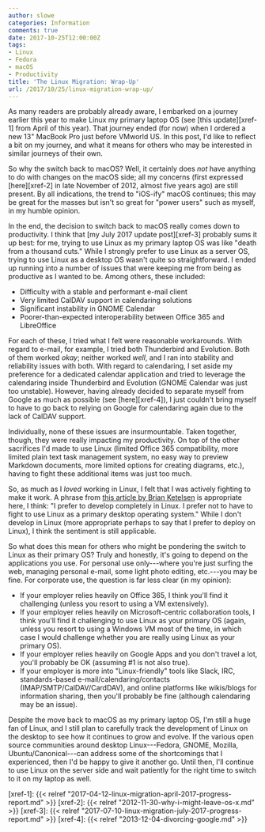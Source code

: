 ```yaml
---
author: slowe
categories: Information
comments: true
date: 2017-10-25T12:00:00Z
tags:
- Linux
- Fedora
- macOS
- Productivity
title: 'The Linux Migration: Wrap-Up'
url: /2017/10/25/linux-migration-wrap-up/
---
```


As many readers are probably already aware, I embarked on a journey earlier this year to make Linux my primary laptop OS (see [this update][xref-1] from April of this year). That journey ended (for now) when I ordered a new 13" MacBook Pro just before VMworld US. In this post, I'd like to reflect a bit on my journey, and what it means for others who may be interested in similar journeys of their own.<!--more-->

So why the switch back to macOS? Well, it certainly does _not_ have anything to do with changes on the macOS side; all my concerns (first expressed [here][xref-2] in late November of 2012, almost five years ago) are still present. By all indications, the trend to "iOS-ify" macOS continues; this may be great for the masses but isn't so great for "power users" such as myself, in my humble opinion.

In the end, the decision to switch back to macOS really comes down to productivity. I think that [my July 2017 update post][xref-3] probably sums it up best: for me, trying to use Linux as my primary laptop OS was like "death from a thousand cuts." While I strongly prefer to use Linux as a server OS, trying to use Linux as a desktop OS wasn't quite so straightforward. I ended up running into a number of issues that were keeping me from being as productive as I wanted to be. Among others, these included:

* Difficulty with a stable and performant e-mail client
* Very limited CalDAV support in calendaring solutions
* Significant instability in GNOME Calendar
* Poorer-than-expected interoperability between Office 365 and LibreOffice

For each of these, I tried what I felt were reasonable workarounds. With regard to e-mail, for example, I tried both Thunderbird and Evolution. Both of them worked _okay_; neither worked _well_, and I ran into stability and reliability issues with both. With regard to calendaring, I set aside my preference for a dedicated calendar application and tried to leverage the calendaring inside Thunderbird and Evolution (GNOME Calendar was just too unstable). However, having already decided to separate myself from Google as much as possible (see [here][xref-4]), I just couldn't bring myself to have to go back to relying on Google for calendaring again due to the lack of CalDAV support.

Individually, none of these issues are insurmountable. Taken together, though, they were really impacting my productivity. On top of the other sacrifices I'd made to use Linux (limited Office 365 compatibility, more limited plain text task management system, no easy way to preview Markdown documents, more limited options for creating diagrams, etc.), having to fight these additional items was just too much.

So, as much as I _loved_ working in Linux, I felt that I was actively fighting to make it work. A phrase from [this article by Brian Ketelsen][link-1] is appropriate here, I think: "I prefer to develop completely in Linux. I prefer not to have to fight to use Linux as a primary desktop operating system." While I don't develop in Linux (more appropriate perhaps to say that I prefer to deploy on Linux), I think the sentiment is still applicable.

So what does this mean for others who might be pondering the switch to Linux as their primary OS? Truly and honestly, it's going to depend on the applications you use. For personal use only---where you're just surfing the web, managing personal e-mail, some light photo editing, etc.---you may be fine. For corporate use, the question is far less clear (in my opinion):

* If your employer relies heavily on Office 365, I think you'll find it challenging (unless you resort to using a VM extensively).
* If your employer relies heavily on Microsoft-centric collaboration tools, I think you'll find it challenging to use Linux as your primary OS (again, unless you resort to using a Windows VM most of the time, in which case I would challenge whether you are really using Linux as your primary OS).
* If your employer relies heavily on Google Apps and you don't travel a lot, you'll probably be OK (assuming #1 is not also true).
* If your employer is more into "Linux-friendly" tools like Slack, IRC, standards-based e-mail/calendaring/contacts (IMAP/SMTP/CalDAV/CardDAV), and online platforms like wikis/blogs for information sharing, then you'll probably be fine (although calendaring may be an issue).

Despite the move back to macOS as my primary laptop OS, I'm still a huge fan of Linux, and I still plan to carefully track the development of Linux on the desktop to see how it continues to grow and evolve. If the various open source communities around desktop Linux---Fedora, GNOME, Mozilla, Ubuntu/Canonical---can address some of the shortcomings that I experienced, then I'd be happy to give it another go. Until then, I'll continue to use Linux on the server side and wait patiently for the right time to switch to it on my laptop as well.

[link-1]: https://brianketelsen.com/my-cross-platform-dev-setup-on-surface-laptop/
[xref-1]: {{< relref "2017-04-12-linux-migration-april-2017-progress-report.md" >}}
[xref-2]: {{< relref "2012-11-30-why-i-might-leave-os-x.md" >}}
[xref-3]: {{< relref "2017-07-10-linux-migration-july-2017-progress-report.md" >}}
[xref-4]: {{< relref "2013-12-04-divorcing-google.md" >}}
